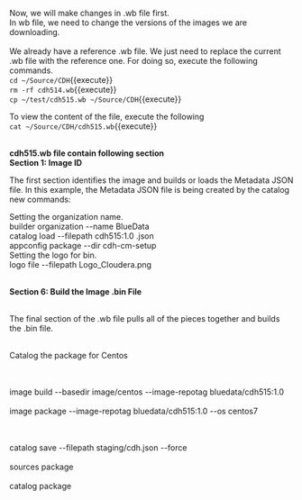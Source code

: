 Now, we will make changes in .wb file first.<br>
In wb file, we need to change the versions of the images we are downloading.
<br><br>
We already have a reference .wb file. We just need to replace the current .wb file with the reference one. For doing so, execute the following commands.<br>
`cd ~/Source/CDH`{{execute}}
<br>`rm -rf cdh514.wb`{{execute}}
<br>`cp ~/test/cdh515.wb ~/Source/CDH`{{execute}}

To view the content of the file, execute the following<br>
`cat ~/Source/CDH/cdh515.wb`{{execute}}

<br><strong>cdh515.wb file contain following section</strong>
<br><strong>Section 1: Image ID</strong>

The first section identifies the image and builds or loads the Metadata JSON file.
In this example, the Metadata JSON file is being created by the catalog new commands:

Setting the organization name.
<br>builder organization --name BlueData
<br>catalog load --filepath cdh515:1.0 .json
<br>appconfig package --dir cdh-cm-setup
<br>Setting the logo for bin.
<br>logo file --filepath Logo_Cloudera.png



<br><strong>Section 6: Build the Image .bin File</strong>

<br>The final section of the .wb file pulls all of the pieces together and builds the .bin file.

<br>Catalog the package for Centos

<br><br>image build --basedir image/centos --image-repotag bluedata/cdh515:1.0
<br><br>image package --image-repotag bluedata/cdh515:1.0 --os centos7

<br><br>catalog save --filepath staging/cdh.json --force
<br><br>sources package
<br><br>catalog package
